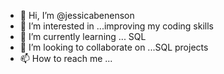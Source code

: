 - 👋 Hi, I’m @jessicabenenson
- 👀 I’m interested in ...improving my coding skills
- 🌱 I’m currently learning ... SQL
- 💞️ I’m looking to collaborate on ...SQL projects
- 📫 How to reach me ... 

<!---
jessicabenenson/jessicabenenson is a ✨ special ✨ repository because its `README.md` (this file) appears on your GitHub profile.
You can click the Preview link to take a look at your changes.
--->
